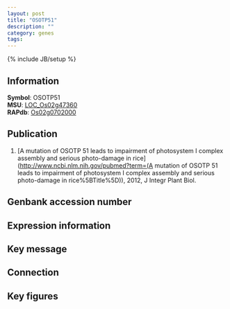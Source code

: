 ```yaml
---
layout: post
title: "OSOTP51"
description: ""
category: genes
tags: 
---
```

{% include JB/setup %}

## Information
__Symbol__: OSOTP51  
__MSU__: [LOC_Os02g47360](http://rice.plantbiology.msu.edu/cgi-bin/ORF_infopage.cgi?orf=LOC_Os02g47360)  
__RAPdb__: [Os02g0702000](http://rapdb.dna.affrc.go.jp/viewer/gbrowse_details/irgsp1?name=Os02g0702000)  

## Publication
1. [A mutation of OSOTP 51 leads to impairment of photosystem I complex assembly and serious photo-damage in rice](http://www.ncbi.nlm.nih.gov/pubmed?term=(A mutation of OSOTP 51 leads to impairment of photosystem I complex assembly and serious photo-damage in rice%5BTitle%5D)), 2012, J Integr Plant Biol.

## Genbank accession number

## Expression information

## Key message

## Connection

## Key figures


